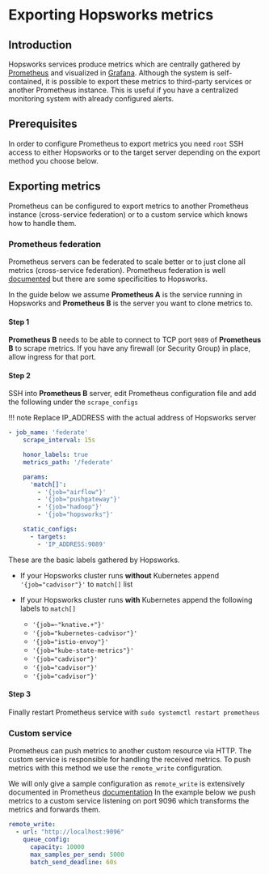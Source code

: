 # Exporting Hopsworks metrics

## Introduction
Hopsworks services produce metrics which are centrally gathered by [Prometheus](https://prometheus.io/) and visualized in [Grafana](../grafana).
Although the system is self-contained, it is possible to export these metrics to third-party services or another Prometheus instance.
This is useful if you have a centralized monitoring system with already configured alerts.

## Prerequisites
In order to configure Prometheus to export metrics you need `root` SSH access to either Hopsworks or to the target server depending on the export method you choose below.

## Exporting metrics
Prometheus can be configured to export metrics to another Prometheus instance (cross-service federation) or to a custom service which knows how to handle them.

### Prometheus federation
Prometheus servers can be federated to scale better or to just clone all metrics (cross-service federation). Prometheus federation is well [documented](https://prometheus.io/docs/prometheus/latest/federation/#cross-service-federation)
but there are some specificities to Hopsworks.

In the guide below we assume **Prometheus A** is the service running in Hopsworks and **Prometheus B** is the server you want to clone metrics to.

#### Step 1
**Prometheus B** needs to be able to connect to TCP port `9089` of **Prometheus B** to scrape metrics. If you have any firewall (or Security Group) in place, allow ingress for that port.

#### Step 2
SSH into **Prometheus B** server, edit Prometheus configuration file and add the following under the `scrape_configs`

!!! note
    Replace IP_ADDRESS with the actual address of Hopsworks server

```yaml
- job_name: 'federate'
    scrape_interval: 15s

    honor_labels: true
    metrics_path: '/federate'

    params:
      'match[]':
        - '{job="airflow"}'
        - '{job="pushgateway"}'
        - '{job="hadoop"}'
        - '{job="hopsworks"}'

    static_configs:
      - targets:
        - 'IP_ADDRESS:9089'
```

These are the basic labels gathered by Hopsworks.

* If your Hopsworks cluster runs **without** Kubernetes append `'{job="cadvisor"}'` to `match[]` list

* If your Hopsworks cluster runs **with** Kubernetes append the following labels to `match[]`
    * `'{job=~"knative.+"}'`
    * `'{job="kubernetes-cadvisor"}'`
    * `'{job="istio-envoy"}'`
    * `'{job="kube-state-metrics"}'`
    * `'{job="cadvisor"}'`
    * `'{job="cadvisor"}'`
    * `'{job="cadvisor"}'`

#### Step 3
Finally restart Prometheus service with `sudo systemctl restart prometheus`

### Custom service
Prometheus can push metrics to another custom resource via HTTP. The custom service is responsible for handling the received metrics.
To push metrics with this method we use the `remote_write` configuration.


We will only give a sample configuration as `remote_write` is extensively documented in Prometheus [documentation](https://prometheus.io/docs/prometheus/latest/configuration/configuration/#remote_write)
In the example below we push metrics to a custom service listening on port 9096 which transforms the metrics and forwards them.

```yaml
remote_write:
  - url: "http://localhost:9096"
    queue_config:
      capacity: 10000
      max_samples_per_send: 5000
      batch_send_deadline: 60s
```
